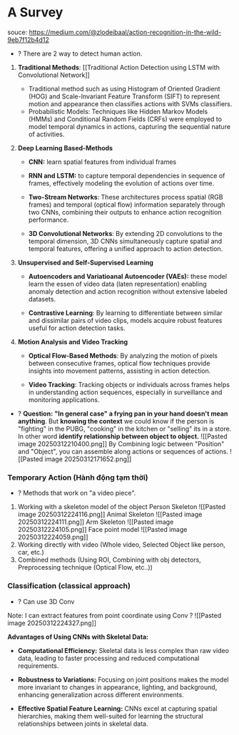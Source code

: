 # A Survey
souce: https://medium.com/@zlodeibaal/action-recognition-in-the-wild-9eb7f12b4d12

+ ? There are 2 way to detect human action.
1. **Traditional Methods**: [[Traditional Action Detection using LSTM with Convolutional Network]]
	+ Traditional method such as using Histogram of Oriented Gradient (HOG) and Scale-Invariant Feature Transform (SIFT) to represent motion and  appearance then classifies actions with SVMs classifiers.
	+ Probabilistic Models: Techniques like Hidden Markov Models (HMMs) and Conditional Random Fields (CRFs) were employed to model temporal dynamics in actions, capturing the sequential nature of activities. 
	
2. **Deep Learning Based-Methods**
	+ **CNN:** learn spatial features from individual frames
		
	+ **RNN and LSTM:** to capture temporal dependencies in sequence of frames, effectively modeling the evolution of actions over time.
		
	+ **Two-Stream Networks**: These architectures process spatial (RGB frames) and temporal (optical flow) information separately through two CNNs, combining their outputs to enhance action recognition performance.​
	    
	- **3D Convolutional Networks**: By extending 2D convolutions to the temporal dimension, 3D CNNs simultaneously capture spatial and temporal features, offering a unified approach to action detection.
	
3. **Unsupervised and Self-Supervised Learning**
	+ **Autoencoders and Variatioanal Autoencoder (VAEs):** these model learn the essen of video data (laten representation) enabling anomaly detection and action recognition without extensive labeled datasets.
		
	+ **Contrastive Learning**: By learning to differentiate between similar and dissimilar pairs of video clips, models acquire robust features useful for action detection tasks.
	
4. **Motion Analysis and Video Tracking**
	- **Optical Flow-Based Methods**: By analyzing the motion of pixels between consecutive frames, optical flow techniques provide insights into movement patterns, assisting in action detection.​
	    
	- **Video Tracking**: Tracking objects or individuals across frames helps in understanding action sequences, especially in surveillance and monitoring applications.

+ ? **Question:** **"In general case" a frying pan in your hand doesn't mean anything**. But **knowing the context** we could know if the person is "fighting" in the PUBG, "cooking" in the kitchen or "selling" its in a store. In other word **identify relationship between object to object.**
	![[Pasted image 20250312210400.png]]
	By Combining logic between "Position" and "Object", you can assemble along actions or sequences of actions. 
	![[Pasted image 20250312171652.png]]

### Temporary Action (Hành động tạm thời)
+ ? Methods that work on "a video piece".
1) Working with a skeleton model of the object
	Person Skeleton
	![[Pasted image 20250312224116.png]]
	Animal Skeleton
	![[Pasted image 20250312224111.png]]
	Arm Skeleton
	![[Pasted image 20250312224105.png]]
	Face point model
	![[Pasted image 20250312224059.png]]
2) Working directly with video (Whole video, Selected Object like person, car, etc.)
3) Combined methods (Using ROI, Combining with obj detectors, Preprocessing technique (Optical Flow, etc..))

### Classification (classical approach)
+ ? Can use 3D Conv

Note: I can extract features from point coordinate using Conv ?
![[Pasted image 20250312224327.png]]

**Advantages of Using CNNs with Skeletal Data:**

- **Computational Efficiency:** Skeletal data is less complex than raw video data, leading to faster processing and reduced computational requirements.​
    
- **Robustness to Variations:** Focusing on joint positions makes the model more invariant to changes in appearance, lighting, and background, enhancing generalization across different environments.​

- **Effective Spatial Feature Learning:** CNNs excel at capturing spatial hierarchies, making them well-suited for learning the structural relationships between joints in skeletal data.​